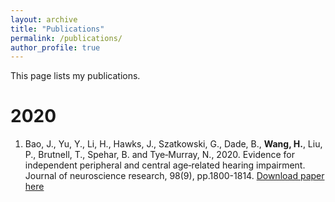 ```yaml
---
layout: archive
title: "Publications"
permalink: /publications/
author_profile: true
---
```


<!---
{% if author.googlescholar %}
  You can also find my articles on <u><a href="{{author.googlescholar}}">my Google Scholar profile</a>.</u>
{% endif %}

{% include base_path %}

{% for post in site.publications reversed %}
  {% include archive-single.html %}
{% endfor %}
--->

This page lists my publications.

# 2020 


1. Bao, J., Yu, Y., Li, H., Hawks, J., Szatkowski, G., Dade, B., **Wang, H.**, Liu, P., Brutnell, T., Spehar, B. and Tye‐Murray, N., 2020. Evidence for independent peripheral and central age‐related hearing impairment. Journal of neuroscience research, 98(9), pp.1800-1814.
[Download paper here](https://onlinelibrary.wiley.com/doi/abs/10.1002/jnr.24639)